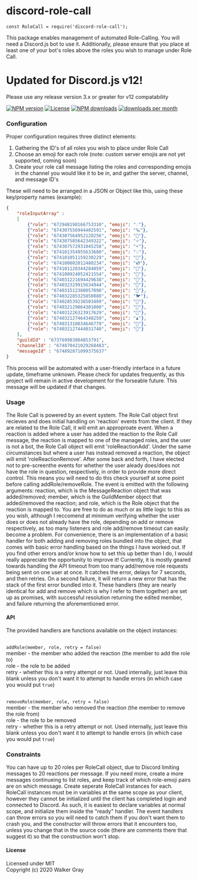 # discord-role-call
`const RoleCall = require('discord-role-call');`

This package enables management of automated Role-Calling. You will need a Discord.js bot to use it. Additionally, 
please ensure that you place at least one of your bot's roles above the roles you wish to manage under Role Call.

# Updated for Discord.js v12!
Please use any release version 3.x or greater for v12 compatability

[![NPM version](http://img.shields.io/npm/v/discord-role-call.svg)](https://www.npmjs.org/package/discord-role-call)
[![License](https://img.shields.io/npm/l/express.svg)](https://github.com/wakfi/discord-role-call/blob/master/LICENSE)
[![NPM downloads](http://img.shields.io/npm/dt/discord-role-call.svg)](https://www.npmjs.org/package/discord-role-call)
[![downloads per month](http://img.shields.io/npm/dm/discord-role-call.svg)](https://www.npmjs.org/package/discord-role-call)

### Configuration

Proper configuration requires three distinct elements:
1. Gathering the ID's of all roles you wish to place under Role Call
2. Choose an emoji for each role (note: custom server emojis are not yet supported, coming soon)
3. Create your role call message listing the roles and corresponding emojis in the channel you would like it to be in,
   and gather the server, channel, and message ID's
	

These will need to be arranged in a JSON or Object like this, using these key/property names (example):

```json
{
	"roleInputArray" : 
	[
		{"role": "672948198166753310", "emoji": "☄️"},
		{"role": "674307556944402591", "emoji": "🪐"},
		{"role": "674307564952128256", "emoji": "🌟"},
		{"role": "674307585642349322", "emoji": "⭐"},
		{"role": "674307572931045258", "emoji": "☀️"},
		{"role": "674101354955633680", "emoji": "💡"},
		{"role": "674101051159230229", "emoji": "💾"},
		{"role": "674100802012480234", "emoji": "💿"},
		{"role": "674101120344284059", "emoji": "🔌"},
		{"role": "674100924052421554", "emoji": "📀"},
		{"role": "674031221694429638", "emoji": "🐣"},
		{"role": "674032329915634944", "emoji": "🐥"},
		{"role": "674031512380057098", "emoji": "🐤"},
		{"role": "674032285325850880", "emoji": "🐦"},
		{"role": "674028539236503489", "emoji": "🐛"},
		{"role": "674032129064301000", "emoji": "🦋"},
		{"role": "674031226323917629", "emoji": "🎲"},
		{"role": "674032127464348259", "emoji": "♟️"},
		{"role": "674031310034646779", "emoji": "🐴"},
		{"role": "674032127444031740", "emoji": "🦄"}
	],
	"guildId" : "673769983804853791",
	"channelId" : "674870421029268483",
	"messageId" : "674892871099375637"
}
```

This process will be automated with a user-friendly interface in a future update, timeframe unknown. Please check for 
updates frequently, as this project will remain in active development for the forseable future. This message will 
be updated if that changes.


### Usage

The Role Call is powered by an event system. The Role Call object first recieves and does initial handling on 
'reaction' events from the client. If they are related to the Role Call, it will emit an approproate event. 
When a reaction is added where a user has added the reaction to the Role Call message, the reaction is mapped 
to one of the managed roles, and the user is not a bot, the Role Call object will emit 'roleReactionAdd'. 
Under the same circumstances but where a user has instead removed a reaction, the object will emit 
'roleReactionRemove'. After some back and forth, I have elected not to pre-screenthe events for whether the user
aleady does/does not have the role in question, respectively, in order to provide more direct control. This 
means you will need to do this check yourself at some point before calling addRole/removeRole. The event is
emitted with the following arguments: reaction, which is the MessageReaction object that was added/removed; 
member, which is the GuildMember object that added/removed the reaction; and role, which is the Role object that
the reaction is mapped to. You are free to do as much or as little logic to this as you wish, although I 
reccomend at minimum verifying whether the user does or does not already have the role, depending on add or remove
respectively, as too many listeners and role add/remove timeout can easily become a problem. For convenience, there
is an implementation of a basic handler for both adding and removing roles bundled into the object, that comes with
basic error handling based on the things I have worked out. If you find other errors and/or know how to set this up 
better than I do, I would really appreciate the opportunity to improve it! Currently, it is mostly geared towards
handling the API timeout from too many add/remove role requests being sent on one user at once. It catches the error,
delays for 7 seconds, and then retries. On a second failure, it will return a new error that has the stack of the 
first error bundled into it. These handlers (they are nearly identical for add and remove which is why I refer to 
them together) are set up as promises, with successful resolution returning the edited member, and failure returning
the aforementioned error.


#### API

The provided handlers are functions available on the object instances:<br/>
<br/>

`addRole(member, role, retry = false)`<br/>
member - the member who added the reaction (the member to add the role to)<br/>
role - the role to be added<br/>
retry - whether this is a retry attempt or not. Used internally, just leave this blank unless you don't want it to attempt to handle errors (in which case you would put `true`)<br/>
<br/>

`removeRole(member, role, retry = false)`<br/>
member - the member who removed the reaction (the member to remove the role from)<br/>
role - the role to be removed<br/>
retry - whether this is a retry attempt or not. Used internally, just leave this blank unless you don't want it to attempt to handle errors (in which case you would put `true`)<br/>


### Constraints

You can have up to 20 roles per RoleCall object, due to Discord limiting messages to 20 reactions per message. If you
need more, create a more messages continueing to list roles, and keep track of which role-emoji pairs are on which 
message. Create seperate RoleCall instances for each. RoleCall instances must be in variables at the same scope as your
client, however they cannot be initialized until the client has completed login and connected to Discord. As such, it is 
easiest to declare variables at normal scope, and initialize them inside the "ready" handler. The event handlers can throw 
errors so you will need to catch them if you don't want them to crash you, and the constructor will throw errors that it 
encounters too, unless you change that in the source code (there are comments there that suggest it) so that the 
construction won't stop.


#### License

Licensed under MIT<br/>
Copyright (c) 2020 Walker Gray<br/>
